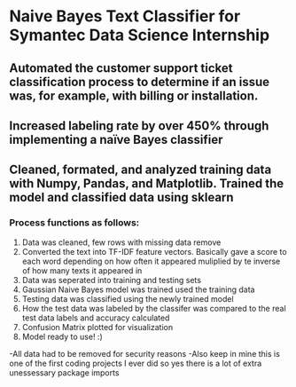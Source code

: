 # Naive Bayes Text Classifier for Symantec Data Science Internship

## Automated the customer support ticket classification process to determine if an issue was, for example, with billing or installation.
## Increased labeling rate by over 450% through implementing a naïve Bayes classifier 
## Cleaned, formated, and analyzed training data with Numpy, Pandas, and Matplotlib. Trained the model and classified data using sklearn

### Process functions as follows:

1. Data was cleaned, few rows with missing data remove
2. Converted the text into TF-IDF feature vectors. Basically gave a score to each word depending on how often it appeared muliplied by te inverse of how many texts it appeared in
3. Data was seperated into training and testing sets
4. Gaussian Naive Bayes model was trained used the training data
5. Testing data was classified using the newly trained model
6. How the test data was labeled by the classifer was compared to the real test data labels and accuracy calculated
7. Confusion Matrix plotted for visualization
8. Model ready to use! :)



-All data had to be removed for security reasons
-Also keep in mine this is one of the first coding projects I ever did so yes there is a lot of extra unessessary package imports
